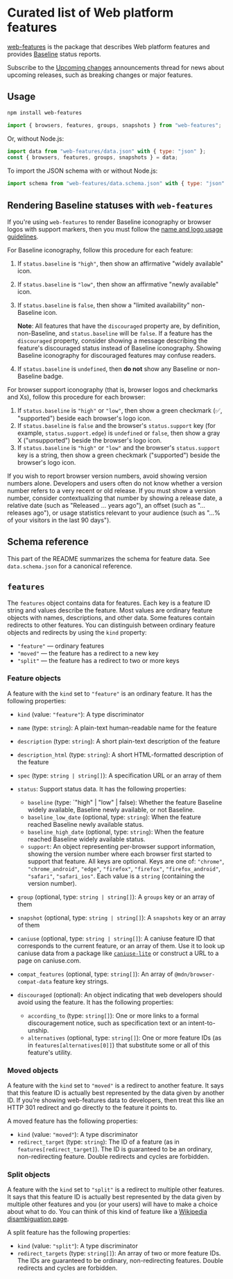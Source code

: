 # Curated list of Web platform features

[web-features](https://web-platform-dx.github.io/web-features/web-features/) is the package that describes Web platform features and provides [Baseline](https://web-platform-dx.github.io/web-features/) status reports.

Subscribe to the [Upcoming changes](https://github.com/web-platform-dx/web-features/discussions/2613) announcements thread for news about upcoming releases, such as breaking changes or major features.

## Usage

```sh
npm install web-features
```

```js
import { browsers, features, groups, snapshots } from "web-features";
```

Or, without Node.js:

```js
import data from "web-features/data.json" with { type: "json" };
const { browsers, features, groups, snapshots } = data;
```

To import the JSON schema with or without Node.js:

```js
import schema from "web-features/data.schema.json" with { type: "json" };
```

## Rendering Baseline statuses with `web-features`

If you're using `web-features` to render Baseline iconography or browser logos with support markers, then you must follow the [name and logo usage guidelines](https://web-platform-dx.github.io/web-features/name-and-logo-usage-guidelines/).

For Baseline iconography, follow this procedure for each feature:

1. If `status.baseline` is `"high"`, then show an affirmative "widely available" icon.
1. If `status.baseline` is `"low"`, then show an affirmative "newly available" icon.
1. If `status.baseline` is `false`, then show a "limited availability" non-Baseline icon.

   **Note**: All features that have the `discouraged` property are, by definition, non-Baseline, and `status.baseline` will be `false`.
   If a feature has the `discouraged` property, consider showing a message describing the feature's discouraged status instead of Baseline iconography.
   Showing Baseline iconography for discouraged features may confuse readers.

1. If `status.baseline` is `undefined`, then **do not** show any Baseline or non-Baseline badge.

For browser support iconography (that is, browser logos and checkmarks and Xs), follow this procedure for each browser:

1. If `status.baseline` is `"high"` or `"low"`, then show a green checkmark (✅, "supported") beside each browser's logo icon.
1. If `status.baseline` is `false` and the browser's `status.support` key (for example, `status.support.edge`) is `undefined` or `false`, then show a gray X ("unsupported") beside the browser's logo icon.
1. If `status.baseline` is `"high"` or `"low"` and the browser's `status.support` key is a string, then show a green checkmark ("supported") beside the browser's logo icon.

If you wish to report browser version numbers, avoid showing version numbers alone.
Developers and users often do not know whether a version number refers to a very recent or old release.
If you must show a version number, consider contextualizing that number by showing a release date, a relative date (such as "Released … years ago"), an offset (such as "… releases ago"), or usage statistics relevant to your audience (such as "…% of your visitors in the last 90 days").

## Schema reference

This part of the README summarizes the schema for feature data.
See `data.schema.json` for a canonical reference.

## `features`

The `features` object contains data for features.
Each key is a feature ID string and values describe the feature.
Most values are ordinary feature objects with names, descriptions, and other data.
Some features contain redirects to other features.
You can distinguish between ordinary feature objects and redirects by using the `kind` property:

* `"feature"` — ordinary features  
* `"moved"` — the feature has a redirect to a new key
* `"split"` — the feature has a redirect to two or more keys

### Feature objects

A feature with the `kind` set to `"feature"` is an ordinary feature.
It has the following properties:

- `kind` (value: `"feature"`): A type discriminator
- `name` (type: `string`): A plain-text human-readable name for the feature
- `description` (type: `string`): A short plain-text description of the feature
- `description_html` (type: `string`): A short HTML-formatted description of the feature
- `spec` (type: `string | string[]`): A specification URL or an array of them
- `status`: Support status data.
  It has the following properties:

  - `baseline` (type: `"high" | "low" | false): Whether the feature Baseline widely available, Baseline newly available, or not Baseline.
  - `baseline_low_date` (optional, type: `string`): When the feature reached Baseline newly available status.
  - `baseline_high_date` (optional, type: `string`): When the feature reached Baseline widely available status.
  - `support`: An object representing per-browser support information, showing the version number where each browser first started to support that feature.
    All keys are optional.
    Keys are one of: `"chrome"`, `"chrome_android"`, `"edge"`, `"firefox"`, `"firefox"`, `"firefox_android"`, `"safari"`, `"safari_ios"`.
    Each value is a `string` (containing the version number).

- `group` (optional, type: `string | string[]`): A `groups` key or an array of them
- `snapshot` (optional, type: `string | string[]`): A `snapshots` key or an array of them
- `caniuse` (optional, type: `string | string[]`): A caniuse feature ID that corresponds to the current feature, or an array of them.
  Use it to look up caniuse data from a package like [`caniuse-lite`](https://www.npmjs.com/package/caniuse-lite) or construct a URL to a page on caniuse.com.
- `compat_features` (optional, type: `string[]`): An array of `@mdn/browser-compat-data` feature key strings.
- `discouraged` (optional): An object indicating that web developers should avoid using the feature.
  It has the following properties:

  - `according_to` (type: `string[]`): One or more links to a formal discouragement notice, such as specification text or an intent-to-unship.
  - `alternatives` (optional, type: `string[]`): One or more feature IDs (as in `features[alternatives[0]]`) that substitute some or all of this feature's utility.

### Moved objects

A feature with the `kind` set to `"moved"` is a redirect to another feature.
It says that this feature ID is actually best represented by the data given by another ID.
If you’re showing web-features data to developers, then treat this like an HTTP 301 redirect and go directly to the feature it points to.

A moved feature has the following properties:

- `kind` (value: `"moved"`): A type discriminator
- `redirect_target` (type: `string`): The ID of a feature (as in `features[redirect_target]`).
  The ID is guaranteed to be an ordinary, non-redirecting feature.
  Double redirects and cycles are forbidden.

### Split objects

A feature with the `kind` set to `"split"` is a redirect to multiple other features.
It says that this feature ID is actually best represented by the data given by multiple other features and you (or your users) will have to make a choice about what to do.
You can think of this kind of feature like a [Wikipedia disambiguation page](https://en.wikipedia.org/wiki/Joker).

A split feature has the following properties:

- `kind` (value: `"split"`): A type discriminator
- `redirect_targets` (type: `string[]`): An array of two or more feature IDs.
  The IDs are guaranteed to be ordinary, non-redirecting features.
  Double redirects and cycles are forbidden.
